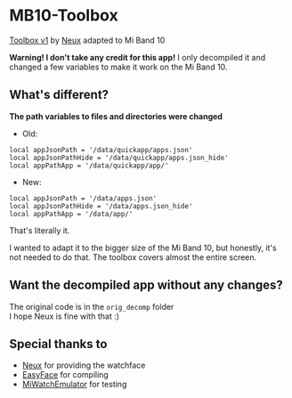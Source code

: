 # MB10-Toolbox
[Toolbox v1](https://amazfitwatchfaces.com/mi-band/view/178) by [Neux](https://amazfitwatchfaces.com/ucp/561170) adapted to Mi Band 10

**Warning! I don't take any credit for this app!** I only decompiled it and changed a few variables to make it work on the Mi Band 10.

## What's different?
**The path variables to files and directories were changed**
- Old:
```
local appJsonPath = '/data/quickapp/apps.json'
local appJsonPathHide = '/data/quickapp/apps.json_hide'
local appPathApp = '/data/quickapp/app/'
```

- New:
```
local appJsonPath = '/data/apps.json'
local appJsonPathHide = '/data/apps.json_hide'
local appPathApp = '/data/app/'
```

That's literally it.

I wanted to adapt it to the bigger size of the Mi Band 10, but honestly, it's not needed to do that. The toolbox covers almost the entire screen.

## Want the decompiled app without any changes?
The original code is in the `orig_decomp` folder\
I hope Neux is fine with that :)

## Special thanks to
- [Neux](https://amazfitwatchfaces.com/ucp/561170) for providing the watchface
- [EasyFace](https://github.com/m0tral/EasyFace) for compiling
- [MiWatchEmulator](https://github.com/m0tral/MiWatchEmulator) for testing
